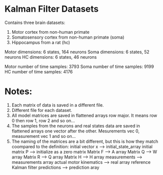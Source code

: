 Kalman Filter Datasets
======================

Contains three brain datasets:
1) Motor cortex from non-human primate
2) Somatosensory cortex from non-human primate (soma)
3) Hippocampus from a rat (hc)

Motor dimensions: 6 states, 164 neurons
Soma dimensions: 6 states, 52 neurons
HC dimensions: 6 states, 46 neurons

Motor number of time samples: 3793
Soma number of time samples: 9199
   HC number of time samples: 4176

Notes:
======
1) Each matrix of data is saved in a different file.
2) Different file for each dataset.
3) All model matrices are saved in flattened arrays row major. It means row 0 then row 1, row 2 and so on...
4) The samples from the neurons and real states data are saved in flattened arrays one vector after the other. Mesurements vec 0, measurement vec 1 and so on...
5) The naming of the matrices are a bit different, but this is how they match coompared to the   definition:
   initial vector x --> initial_state_array
   initial matrix P --> initialize as a zero matrix
   Matrix F --> A array
   Matrix Q --> W array
   Matrix R --> Q array
   Matrix H --> H array
   measurements --> measurements array
   actual motor kinematics --> real array
   reference Kalman filter predictions --> prediction aray

